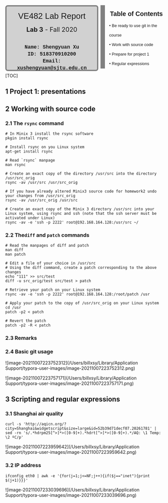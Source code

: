 <div style="width:60%;height:200px;text-align:center;border:14px solid #808080;border-top:none;border-left:none;border-bottom:none;display:inline-block">
    <div style="border:4px solid #808080;border-radius:8px;width:95%;height:100%;background-color: rgb(209, 209, 209);">
        <div style="width:100%;height:30%;text-align:center;line-height:60px;font-size:26px;font-family:'Lucida Sans', 'Lucida Sans Regular', 'Lucida Grande', 'Lucida Sans Unicode', Geneva, Verdana, sans-serif;">VE482 Lab Report</div>
        <div style="width:100%;height:18%;text-align:center;line-height:26px;font-size:20px;font-familny:'Lucida Sans', 'Lucida Sans Regular', 'Lucida Grande', 'Lucida Sans Unicode', Geneva, Verdana, sans-serif;"><b>Lab 3</b> - Fall 2020</div>
        <div style="width:100%;height:57%;text-align:center;font-size:16px;line-height:22px;font-family: 'Courier New', Courier, monospace;font-weight:300;"><br><b>Name: Shengyuan Xu<br>ID: 518370910200<br>Email: xushengyuan@sjtu.edu.cn<br></b></div>
    </div>
</div>
<div style="width:35%;height:200px;display:inline-block;float:right">
    <div style="width:100%;height:25%;text-align:center;line-height:55px;font-size:20px;font-family:'Lucida Sans', 'Lucida Sans Regular', 'Lucida Grande', 'Lucida Sans Unicode', Geneva, Verdana, sans-serif;"><b>Table of Contents</b></div>
    <div style="width:100%;height:75%;text-align:left;margin-left:2px;line-height:30px;font-size:13px;font-family:Verdana, Geneva, Tahoma, sans-serif;font-weight:300;">• Be ready to use git in the course<br>• Work with source code<br>• Prepare for project 1<br>• Regular expressions</div>
</div>

[TOC]
## 1 Project 1: presentations



## 2 Working with source code

### 2.1 The `rsync` command

```shell
# In Minix 3 install the rsync software
pkgin install rsync

# Install rsync on you Linux system
apt-get install rsync

# Read `rsync` manpage
man rsync

# Create an exact copy of the directory /usr/src into the directory /usr/src_orig
rsync -av /usr/src /usr/src_orig

# If you have already altered Minix3 source code for homework2 undo your changes from /usr/src_orig
rsync -av /usr/src_orig /usr/src

# Create an exact copy of the Minix 3 directory /usr/src into your Linux system, using rsync and ssh (note that the ssh server must be activated under Linux)
rsync -av -e 'ssh -p 2222' root@192.168.164.128:/usr/src ~/
```



### 2.2 The`diff` and `patch` commands

```shell
# Read the manpages of diff and patch
man diff
man patch

# Edit a file of your choice in /usr/src
# Using the diff command, create a patch corresponding to the above changes
echo "111" >> src/test
diff -u src_orig/test src/test > patch

# Retrieve your patch on your Linux system
rsync -av -e 'ssh -p 2222' root@192.168.164.128:/root/patch /usr

# Apply your patch to the copy of /usr/src_orig on your Linux system
cd /usr
patch -p2 < patch

# Revert the patch
patch -p2 -R < patch

```



### 2.3 Remarks



### 2.4 Basic git usage

![image-20211007223752312](/Users/billxsy/Library/Application Support/typora-user-images/image-20211007223752312.png)

![image-20211007223757171](/Users/billxsy/Library/Application Support/typora-user-images/image-20211007223757171.png)





## 3 Scripting and regular expressions

### 3.1  Shanghai air quality

```shell
curl -s 'http://aqicn.org/?city=Shanghai&widgetscript&size=large&id=52b39d71decf07.20261781' | sed -rn 's/.*hdrpm25[^>]*>([0-9]+).*hdrt[^>]*>([0-9]+).*/AQ: \1 Temp: \2 ºC/p'
```

![image-20211007223959642](/Users/billxsy/Library/Application Support/typora-user-images/image-20211007223959642.png)



### 3.2 IP address

```shell
ifconfig eth0 | awk -e '{for(j=1;j<=NF;j++){if($j=="inet"){print $(j+1)}}}'
```

![image-20211007233039696](/Users/billxsy/Library/Application Support/typora-user-images/image-20211007233039696.png)

